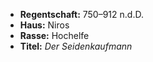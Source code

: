 - **Regentschaft:** 750–912 n.d.D.    
- **Haus:** Niros
- **Rasse:** Hochelfe
- **Titel:** _Der Seidenkaufmann_